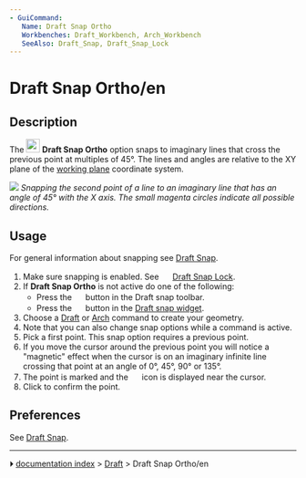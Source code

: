 ```yaml
---
- GuiCommand:
   Name: Draft Snap Ortho
   Workbenches: Draft_Workbench, Arch_Workbench
   SeeAlso: Draft_Snap, Draft_Snap_Lock
---
```


# Draft Snap Ortho/en

## Description

The <img alt="" src=images/Draft_Snap_Ortho.svg  style="width:24px;"> **Draft Snap Ortho** option snaps to imaginary lines that cross the previous point at multiples of 45°. The lines and angles are relative to the XY plane of the [working plane](Draft_SelectPlane.md) coordinate system.

![](images/Draft_Snap_Ortho_example.png ) 
*Snapping the second point of a line to an imaginary line that has an angle of 45° with the X axis. The small magenta circles indicate all possible directions.*

## Usage

For general information about snapping see [Draft Snap](Draft_Snap.md).

1.  Make sure snapping is enabled. See <img alt="" src=images/Draft_Snap_Lock.svg  style="width:16px;"> [Draft Snap Lock](Draft_Snap_Lock.md).
2.  If **Draft Snap Ortho** is not active do one of the following:
    -   Press the **<img src="images/Draft_Snap_Ortho.svg" width=16px>** button in the Draft snap toolbar.
    -   Press the **<img src="images/Draft_Snap_Ortho.svg" width=16px>** button in the [Draft snap widget](Draft_snap_widget.md).
3.  Choose a [Draft](Draft_Workbench.md) or [Arch](Arch_Workbench.md) command to create your geometry.
4.  Note that you can also change snap options while a command is active.
5.  Pick a first point. This snap option requires a previous point.
6.  If you move the cursor around the previous point you will notice a \"magnetic\" effect when the cursor is on an imaginary infinite line crossing that point at an angle of 0°, 45°, 90° or 135°.
7.  The point is marked and the <img alt="" src=images/Draft_Snap_Ortho.svg  style="width:16px;"> icon is displayed near the cursor.
8.  Click to confirm the point.

## Preferences

See [Draft Snap](Draft_Snap#Preferences.md).



---
⏵ [documentation index](../README.md) > [Draft](Draft_Workbench.md) > Draft Snap Ortho/en
